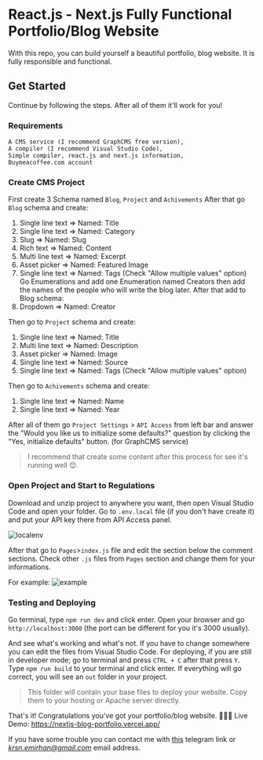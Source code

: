# React.js - Next.js Fully Functional Portfolio/Blog Website
With this repo, you can build yourself a beautiful portfolio, blog website.
It is fully responsible and functional.

## Get Started
Continue by following the steps.
After all of them it'll work for you!

### Requirements
```
A CMS service (I recommend GraphCMS free version),
A compiler (I recommend Visual Studio Code),
Simple compiler, react.js and next.js information,
Buymeacoffee.com account
```

### Create CMS Project
First create 3 Schema named `Blog`, `Project` and `Achivements`
After that go `Blog` schema and create:
1. Single line text => Named: Title
2. Single line text => Named: Category
3. Slug => Named: Slug
4. Rich text => Named: Content
5. Multi line text => Named: Excerpt
6. Asset picker => Named: Featured Image
7. Single line text => Named: Tags (Check "Allow multiple values" option)
Go Enumerations and add one Enumeration named Creators then add the names of the people who will write the blog later. 
After that add to Blog schema:
8. Dropdown => Named: Creator

Then go to `Project` schema and create:
1. Single line text => Named: Title
2. Multi line text => Named: Description
3. Asset picker => Named: Image
4. Single line text => Named: Source
5. Single line text => Named: Tags (Check "Allow multiple values" option)

Then go to `Achivements` schema and create:
1. Single line text => Named: Name
2. Single line text => Named: Year

After all of them go `Project Settings` > `API Access` from left bar and answer the "Would you like us to initialize some defaults?" question by clicking the "Yes, initialize defaults" button. (for GraphCMS service)

> I recommend that create some content after this process for see it's running well 😊.

### Open Project and Start to Regulations
Download and unzip project to anywhere you want, then open Visual Studio Code and open your folder.
Go to `.env.local` file (if you don't have create it) and put your API key there from API Access panel.

![localenv](https://i.ibb.co/5FvRLsc/envlocal.png)

After that go to `Pages`>`index.js` file and edit the section below the comment sections.
Check other `.js` files from `Pages` section and change them for your informations.

For example:
![example](https://i.ibb.co/cwbW1MJ/green.png)

### Testing and Deploying
Go terminal, type `npm run dev` and click enter.
Open your browser and go `http://localhost:3000` (the port can be different for you it's 3000 usually).

And see what's working and what's not. If you have to change somewhere you can edit the files from Visual Studio Code.
For deploying, if you are still in developer mode; go to terminal and press `CTRL + C` after that press `Y`.
Type `npm run build` to your terminal and click enter. If everything will go correct, you will see an `out` folder in your project.

>This folder will contain your base files to deploy your website. Copy them to your hosting or Apache server directly.

That's it! Congratulations you've got your portfolio/blog website. 🎉🎉🎉
Live Demo: https://nextjs-blog-portfolio.vercel.app/

If you have some trouble you can contact me with [this](https://t.me/scalebit) telegram link or *krsn.emirhan@gmail.com* email address.

